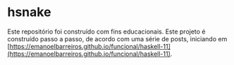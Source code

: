 # hsnake

Este repositório foi construído com fins educacionais. Este projeto é construído passo a passo, de acordo com uma série de posts, iniciando em [https://emanoelbarreiros.github.io/funcional/haskell-11](https://emanoelbarreiros.github.io/funcional/haskell-11).
